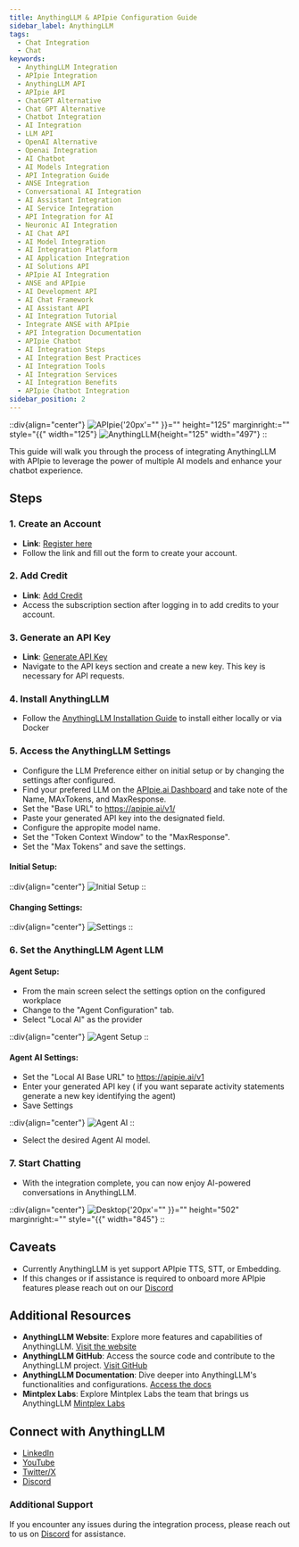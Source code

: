 ```yaml
---
title: AnythingLLM & APIpie Configuration Guide
sidebar_label: AnythingLLM
tags:
  - Chat Integration
  - Chat
keywords:
  - AnythingLLM Integration
  - APIpie Integration
  - AnythingLLM API
  - APIpie API
  - ChatGPT Alternative
  - Chat GPT Alternative
  - Chatbot Integration
  - AI Integration
  - LLM API
  - OpenAI Alternative
  - Openai Integration
  - AI Chatbot
  - AI Models Integration
  - API Integration Guide
  - ANSE Integration
  - Conversational AI Integration
  - AI Assistant Integration
  - AI Service Integration
  - API Integration for AI
  - Neuronic AI Integration
  - AI Chat API
  - AI Model Integration
  - AI Integration Platform
  - AI Application Integration
  - AI Solutions API
  - APIpie AI Integration
  - ANSE and APIpie
  - AI Development API
  - AI Chat Framework
  - AI Assistant API
  - AI Integration Tutorial
  - Integrate ANSE with APIpie
  - API Integration Documentation
  - APIpie Chatbot
  - AI Integration Steps
  - AI Integration Best Practices
  - AI Integration Tools
  - AI Integration Services
  - AI Integration Benefits
  - APIpie Chatbot Integration
sidebar_position: 2
---
```


::div{align="center"}
![APIpie](/docs/img/apipie-logo.png){'20px'="" }}="" height="125" marginright:="" style="{{" width="125"} ![AnythingLLM](/docs/img/AnythingLLM.png){height="125" width="497"}
::

This guide will walk you through the process of integrating AnythingLLM with APIpie to leverage the power of multiple AI models and enhance your chatbot experience.

## Steps

### 1. Create an Account

- **Link**: [Register here](https://apipie.ai/dashboard/auth/register)
- Follow the link and fill out the form to create your account.

### 2. Add Credit

- **Link**: [Add Credit](https://apipie.ai/dashboard/profile/subscribe)
- Access the subscription section after logging in to add credits to your account.

### 3. Generate an API Key

- **Link**: [Generate API Key](https://apipie.ai/dashboard/profile/api-keys)
- Navigate to the API keys section and create a new key. This key is necessary for API requests.

### 4. Install AnythingLLM

- Follow the [AnythingLLM Installation Guide](https://docs.useanything.com/installation/overview) to install either locally or via Docker

### 5. Access the AnythingLLM Settings

- Configure the LLM Preference either on initial setup or by changing the settings after configured.
- Find your prefered LLM on the [APIpie.ai Dashboard](https://apipie.ai/dashboard/) and take note of the Name, MAxTokens, and MaxResponse.
- Set the "Base URL" to <https://apipie.ai/v1/>
- Paste your generated API key into the designated field.
- Configure the appropite model name.
- Set the "Token Context Window" to the "MaxResponse".
- Set the "Max Tokens" and save the settings.

#### Initial Setup:

::div{align="center"}
![Initial Setup](/docs/img/Integrations/AnythingLLM/Initial-Settings.png)
::

#### Changing Settings:

::div{align="center"}
![Settings](/docs/img/Integrations/AnythingLLM/Settings.png)
::

### 6. Set the AnythingLLM Agent LLM

#### Agent Setup:

- From the main screen select the settings option on the configured workplace
- Change to the "Agent Configuration" tab.
- Select "Local AI" as the provider

::div{align="center"}
![Agent Setup](/docs/img/Integrations/AnythingLLM/Workplace-Agent.png)
::

#### Agent AI Settings:

- Set the "Local AI Base URL" to <https://apipie.ai/v1>
- Enter your generated API key ( if you want separate activity statements generate a new key identifying the agent)
- Save Settings

::div{align="center"}
![Agent AI](/docs/img/Integrations/AnythingLLM/Local-AI-Agent.png)
::

- Select the desired Agent AI model.

### 7. Start Chatting

- With the integration complete, you can now enjoy AI-powered conversations in AnythingLLM.

::div{align="center"}
![Desktop](/docs/img/Integrations/AnythingLLM/AnythingLLM.png){'20px'="" }}="" height="502" marginright:="" style="{{" width="845"}
::

## Caveats

- Currently AnythingLLM is yet support APIpie TTS, STT, or Embedding.
- If this changes or if assistance is required to onboard more APIpie features please reach out on our [Discord](https://discord.gg/hs82THc9Tw)

## Additional Resources

- **AnythingLLM Website**: Explore more features and capabilities of AnythingLLM. [Visit the website](https://useanything.com/)
- **AnythingLLM GitHub**: Access the source code and contribute to the AnythingLLM project. [Visit GitHub](https://github.com/Mintplex-Labs/anything-llm)
- **AnythingLLM Documentation**: Dive deeper into AnythingLLM's functionalities and configurations. [Access the docs](https://docs.useanything.com/)
- **Mintplex Labs**: Explore Mintplex Labs the team that brings us AnythingLLM [Mintplex Labs](https://mintplexlabs.com/)

## Connect with AnythingLLM

- [LinkedIn](https://www.linkedin.com/company/mintplex-labs)
- [YouTube](https://www.youtube.com/@mintplexlabs)
- [Twitter/X](https://x.com/AnythingLLM)
- [Discord](https://discord.gg/Dh4zSZCdsC)

### Additional Support

If you encounter any issues during the integration process, please reach out to us on [Discord](https://discord.gg/hs82THc9Tw) for assistance.
